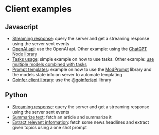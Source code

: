# Client examples

## Javascript

- [Streaming response](https://github.com/LM4eu/goinfer/blob/main/examples/js/sse/sse.mjs): query the server and
get a streaming response using the server sent events
- [OpenAI api](https://github.com/LM4eu/goinfer/blob/main/examples/js/openai_api/sse.mjs): use the OpenAI api. Other
example: using the [ChatGPT Node library](https://github.com/LM4eu/goinfer/blob/main/examples/js/openai_api/chatgpt_lib.mjs)
- [Tasks usage](https://github.com/LM4eu/goinfer/blob/main/examples/js/tasks/simple_task.ts): simple example on how to use 
tasks. Other example: [use multiple models combined with tasks](https://github.com/LM4eu/goinfer/blob/main/examples/js/tasks/multiple_models.mjs)
- [Prompt templates](https://github.com/LM4eu/goinfer/blob/main/examples/js/template/model_template.js): example on how to
use the [ModPrompt](https://github.com/synw/modprompt) library and the models state info on server to automate templating
- [Goinfer client library](https://github.com/LM4eu/goinfer/blob/main/examples/js/template/goinfer_lib.ts): use the 
[@goinfer/api](https://github.com/LM4eu/goinfer-js) library

## Python

- [Streaming response](https://github.com/LM4eu/goinfer/blob/main/examples/python/sse.py): query the server and
get a streaming response using the server sent events
- [Summarize text](https://github.com/LM4eu/goinfer/blob/main/examples/python/summarize.py): fetch an article and
summarize it
- [Extract relevant information](https://github.com/LM4eu/goinfer/blob/main/examples/python/one_shot.py): fetch some
news headlines and extract given topics using a one shot prompt

